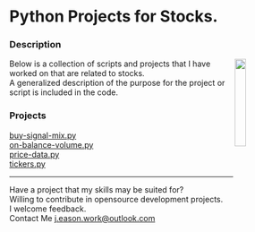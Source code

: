 # Python Projects for Stocks.

### Description
<img align="right" src="https://img.freepik.com/free-vector/stock-market-concept-design-showing-loss-profit_1017-13715.jpg?w=740&t=st=1648322142~exp=1648322742~hmac=adf781e81007ad4e9036d2a4cb6e5af7432cc0b06af7f4e554ec2da9e9df448e" width=20% height=20%>
Below is a collection of scripts and projects that I have worked on that are related to stocks.<br>
A generalized description of the purpose for the project or script is included in the code.

### Projects
[buy-signal-mix.py](https://github.com/JE-Work/Stocks/blob/main/buy_signal_mix.py)<br>
[on-balance-volume.py](https://github.com/JE-Work/Stocks/blob/main/on_balance_volume.py)<br>
[price-data.py](https://github.com/JE-Work/Stocks/blob/main/price_data.py)<br>
[tickers.py](https://github.com/JE-Work/Stocks/blob/main/tickers.py)<br>

---

Have a project that my skills may be suited for? <br>
Willing to contribute in opensource development projects.<br>
I welcome feedback.<br>
Contact Me j.eason.work@outlook.com
